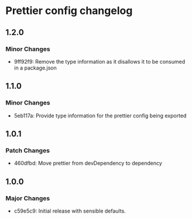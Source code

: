 # Prettier config changelog

## 1.2.0

### Minor Changes

- 9ff92f9: Remove the type information as it disallows it to be consumed in a package.json

## 1.1.0

### Minor Changes

- 5eb117a: Provide type information for the prettier config being exported

## 1.0.1

### Patch Changes

- 460dfbd: Move prettier from devDependency to dependency

## 1.0.0

### Major Changes

- c59e5c9: Initial release with sensible defaults.

